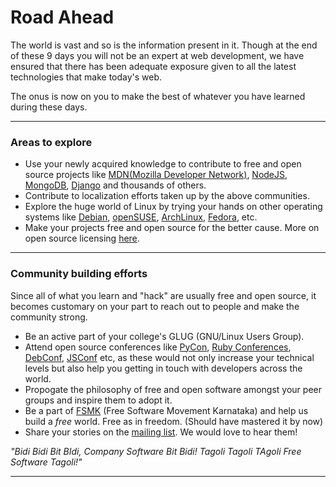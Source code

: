 # **Road Ahead**

The world is vast and so is the information present in it. Though at the end of these 9 days you will not be an expert at web development, we have ensured that there has been adequate exposure given to all the latest technologies that make today's web.

The onus is now on you to make the best of whatever you have learned during these days. 


----------


### **Areas to explore**

* Use your newly acquired knowledge to contribute to free and open source projects like  [MDN(Mozilla Developer Network)][1], [NodeJS][2], [MongoDB][3], [Django][4] and thousands of others.
* Contribute to localization efforts taken up by the above communities.
* Explore the huge world of Linux by trying your hands on other operating systems like [Debian][5], [openSUSE][6], [ArchLinux][7], [Fedora][8], etc.
* Make your projects free and open source for the better cause. More on open source licensing [here][9].


----------


### **Community building efforts**
Since all of what you learn and "hack" are usually free and open source, it becomes customary on your part to reach out to people and make the community strong. 

 - Be an active part of your college's GLUG (GNU/Linux Users Group).
 - Attend open source conferences like [PyCon][10], [Ruby Conferences][11], [DebConf][12], [JSConf][13] etc, as these would not only increase your technical levels but also help you getting in touch with developers across the world.
 - Propogate the philosophy of free and open software amongst your peer groups and inspire them to adopt it. 
 - Be a part of [FSMK][14] (Free Software Movement Karnataka) and help us build a _free_ world. Free as in freedom. (Should have mastered it by now)
 - Share your stories on the [mailing list][15]. We would love to hear them!



*"Bidi Bidi Bit BIdi,*
*Company Software Bit Bidi!*
*Tagoli Tagoli TAgoli*
*Free Software Tagoli!"*


----------


  [1]: https://developer.mozilla.org/en-US/
  [2]: https://github.com/joyent/node
  [3]: http://www.mongodb.org/about/source-code/
  [4]: https://github.com/django/django
  [5]: https://www.debian.org/
  [6]: http://www.opensuse.org/en/
  [7]: https://www.archlinux.org/
  [8]: http://fedoraproject.org/
  [9]: http://opensource.org/licenses
  [10]: http://www.pycon.org/
  [11]: http://rubyconferences.org/
  [12]: http://www.debconf.org/
  [13]: http://jsconf.com/
  [14]: http://fsmk.org/
  [15]: http://www.fsmk.org/?q=mailing-list-subscribe